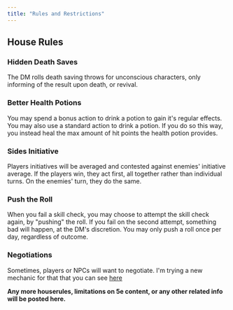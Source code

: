 ```yaml
---
title: "Rules and Restrictions"
---
```


<!--more-->

## House Rules

### Hidden Death Saves
The DM rolls death saving throws for unconscious characters, only informing of the result upon death, or revival.

### Better Health Potions
You may spend a bonus action to drink a potion to gain it's regular effects. You may also use a standard action to drink a potion. If you do so this way, you instead heal the max amount of hit points the health potion provides.

### Sides Initiative
Players initiatives will be averaged and contested against enemies' initiative average. If the players win, they act first, all together rather than individual turns. On the enemies' turn, they do the same.

### Push the Roll
When you fail a skill check, you may choose to attempt the skill check again, by "pushing" the roll. If you fail on the second attempt, something bad will happen, at the DM's discretion. You may only push a roll once per day, regardless of outcome.

### Negotiations
Sometimes, players or NPCs will want to negotiate. I'm trying a new mechanic for that that you can see [here](../content/negotiations-ruleset)


<b>Any more houserules, limitations on 5e content, or any other related info will be posted here.</b>